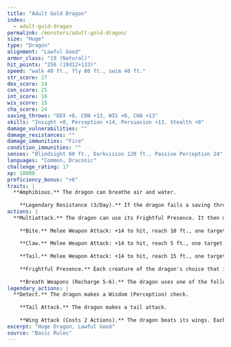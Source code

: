 ```yaml
---
title: "Adult Gold Dragon"
index:
  - adult-gold-dragon
permalink: /monsters/adult-gold-dragon/
size: "Huge"
type: "Dragon"
alignment: "Lawful Good"
armor_class: "19 (Natural)"
hit_points: "256 (19d12+133)"
speed: "walk 40 ft., fly 80 ft., swim 40 ft."
str_score: 27
dex_score: 14
con_score: 25
int_score: 16
wis_score: 15
cha_score: 24
saving_throws: "DEX +8, CON +13, WIS +8, CHA +13"
skills: "Insight +8, Perception +14, Persuasion +13, Stealth +8"
damage_vulnerabilities: ""
damage_resistances: ""
damage_immunities: "Fire"
condition_immunities: ""
senses: "Blindsight 60 ft., Darkvision 120 ft., Passive Perception 24"
languages: "Common, Draconic"
challenge_rating: 17
xp: 18000
proficiency_bonus: "+6"
traits: |
  **Amphibious.** The dragon can breathe air and water.
    
    **Legendary Resistance (3/Day).** If the dragon fails a saving throw, it can choose to succeed instead.
actions: |
  **Multiattack.** The dragon can use its Frightful Presence. It then makes three attacks: one with its bite and two with its claws.
    
    **Bite.** Melee Weapon Attack: +14 to hit, reach 10 ft., one target. Hit: 19 (2d10 + 8) piercing damage.
    
    **Claw.** Melee Weapon Attack: +14 to hit, reach 5 ft., one target. Hit: 15 (2d6 + 8) slashing damage.
    
    **Tail.** Melee Weapon Attack: +14 to hit, reach 15 ft., one target. Hit: 17 (2d8 + 8) bludgeoning damage.
    
    **Frightful Presence.** Each creature of the dragon's choice that is within 120 feet of the dragon and aware of it must succeed on a DC 21 Wisdom saving throw or become frightened for 1 minute. A creature can repeat the saving throw at the end of each of its turns, ending the effect on itself on a success. If a creature's saving throw is successful or the effect ends for it, the creature is immune to the dragon's Frightful Presence for the next 24 hours.
    
    **Breath Weapons (Recharge 5-6).** The dragon uses one of the following breath weapons. Fire Breath. The dragon exhales fire in a 60-foot cone. Each creature in that area must make a DC 21 Dexterity saving throw, taking 66 (12d10) fire damage on a failed save, or half as much damage on a successful one. Weakening Breath. The dragon exhales gas in a 60-foot cone. Each creature in that area must succeed on a DC 21 Strength saving throw or have disadvantage on Strength-based attack rolls, Strength checks, and Strength saving throws for 1 minute. A creature can repeat the saving throw at the end of each of its turns, ending the effect on itself on a success.  
legendary_actions: |
  **Detect.** The dragon makes a Wisdom (Perception) check.
    
    **Tail Attack.** The dragon makes a tail attack.
    
    **Wing Attack (Costs 2 Actions).** The dragon beats its wings. Each creature within 10 ft. of the dragon must succeed on a DC 22 Dexterity saving throw or take 15 (2d6 + 8) bludgeoning damage and be knocked prone. The dragon can then fly up to half its flying speed.
excerpt: "Huge Dragon, Lawful Good"
source: "Basic Rules"
---
```

